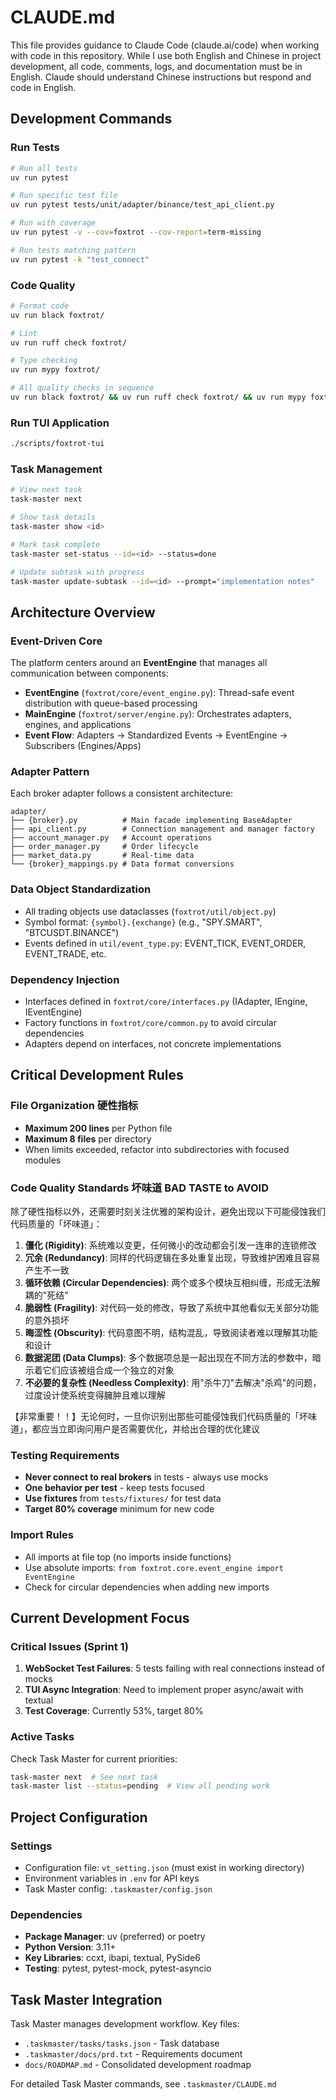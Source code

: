 # CLAUDE.md

This file provides guidance to Claude Code (claude.ai/code) when working with code in this repository. While I use both English and Chinese in project development, all code, comments, logs, and documentation must be in English. Claude should understand Chinese instructions but respond and code in English.

## Development Commands

### Run Tests
```bash
# Run all tests
uv run pytest

# Run specific test file
uv run pytest tests/unit/adapter/binance/test_api_client.py

# Run with coverage
uv run pytest -v --cov=foxtrot --cov-report=term-missing

# Run tests matching pattern
uv run pytest -k "test_connect"
```

### Code Quality
```bash
# Format code
uv run black foxtrot/

# Lint
uv run ruff check foxtrot/

# Type checking
uv run mypy foxtrot/

# All quality checks in sequence
uv run black foxtrot/ && uv run ruff check foxtrot/ && uv run mypy foxtrot/
```

### Run TUI Application
```bash
./scripts/foxtrot-tui
```

### Task Management
```bash
# View next task
task-master next

# Show task details
task-master show <id>

# Mark task complete
task-master set-status --id=<id> --status=done

# Update subtask with progress
task-master update-subtask --id=<id> --prompt="implementation notes"
```

## Architecture Overview

### Event-Driven Core
The platform centers around an **EventEngine** that manages all communication between components:
- **EventEngine** (`foxtrot/core/event_engine.py`): Thread-safe event distribution with queue-based processing
- **MainEngine** (`foxtrot/server/engine.py`): Orchestrates adapters, engines, and applications
- **Event Flow**: Adapters → Standardized Events → EventEngine → Subscribers (Engines/Apps)

### Adapter Pattern
Each broker adapter follows a consistent architecture:
```
adapter/
├── {broker}.py          # Main facade implementing BaseAdapter
├── api_client.py        # Connection management and manager factory
├── account_manager.py   # Account operations
├── order_manager.py     # Order lifecycle
├── market_data.py       # Real-time data
└── {broker}_mappings.py # Data format conversions
```

### Data Object Standardization
- All trading objects use dataclasses (`foxtrot/util/object.py`)
- Symbol format: `{symbol}.{exchange}` (e.g., "SPY.SMART", "BTCUSDT.BINANCE")
- Events defined in `util/event_type.py`: EVENT_TICK, EVENT_ORDER, EVENT_TRADE, etc.

### Dependency Injection
- Interfaces defined in `foxtrot/core/interfaces.py` (IAdapter, IEngine, IEventEngine)
- Factory functions in `foxtrot/core/common.py` to avoid circular dependencies
- Adapters depend on interfaces, not concrete implementations

## Critical Development Rules

### File Organization 硬性指标
- **Maximum 200 lines** per Python file
- **Maximum 8 files** per directory
- When limits exceeded, refactor into subdirectories with focused modules

### Code Quality Standards 坏味道 BAD TASTE to AVOID

除了硬性指标以外，还需要时刻关注优雅的架构设计，避免出现以下可能侵蚀我们代码质量的「坏味道」：

1. **僵化 (Rigidity)**: 系统难以变更，任何微小的改动都会引发一连串的连锁修改
2. **冗余 (Redundancy)**: 同样的代码逻辑在多处重复出现，导致维护困难且容易产生不一致
3. **循环依赖 (Circular Dependencies)**: 两个或多个模块互相纠缠，形成无法解耦的"死结"
4. **脆弱性 (Fragility)**: 对代码一处的修改，导致了系统中其他看似无关部分功能的意外损坏
5. **晦涩性 (Obscurity)**: 代码意图不明，结构混乱，导致阅读者难以理解其功能和设计
6. **数据泥团 (Data Clumps)**: 多个数据项总是一起出现在不同方法的参数中，暗示着它们应该被组合成一个独立的对象
7. **不必要的复杂性 (Needless Complexity)**: 用"杀牛刀"去解决"杀鸡"的问题，过度设计使系统变得臃肿且难以理解

【非常重要！！】无论何时，一旦你识别出那些可能侵蚀我们代码质量的「坏味道」，都应当立即询问用户是否需要优化，并给出合理的优化建议

### Testing Requirements
- **Never connect to real brokers** in tests - always use mocks
- **One behavior per test** - keep tests focused
- **Use fixtures** from `tests/fixtures/` for test data
- **Target 80% coverage** minimum for new code

### Import Rules
- All imports at file top (no imports inside functions)
- Use absolute imports: `from foxtrot.core.event_engine import EventEngine`
- Check for circular dependencies when adding new imports

## Current Development Focus

### Critical Issues (Sprint 1)
1. **WebSocket Test Failures**: 5 tests failing with real connections instead of mocks
2. **TUI Async Integration**: Need to implement proper async/await with textual
3. **Test Coverage**: Currently 53%, target 80%

### Active Tasks
Check Task Master for current priorities:
```bash
task-master next  # See next task
task-master list --status=pending  # View all pending work
```

## Project Configuration

### Settings
- Configuration file: `vt_setting.json` (must exist in working directory)
- Environment variables in `.env` for API keys
- Task Master config: `.taskmaster/config.json`

### Dependencies
- **Package Manager**: uv (preferred) or poetry
- **Python Version**: 3.11+
- **Key Libraries**: ccxt, ibapi, textual, PySide6
- **Testing**: pytest, pytest-mock, pytest-asyncio

## Task Master Integration

Task Master manages development workflow. Key files:
- `.taskmaster/tasks/tasks.json` - Task database
- `.taskmaster/docs/prd.txt` - Requirements document
- `docs/ROADMAP.md` - Consolidated development roadmap

For detailed Task Master commands, see `.taskmaster/CLAUDE.md`